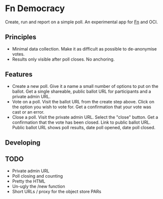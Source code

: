 # Fn Democracy
Create, run and report on a simple poll. An experimental app for [Fn](http://fnproject.io) and OCI.

## Principles
  * Minimal data collection. Make it as difficult as possible to de-anonymise votes.
  * Results only visible after poll closes. No anchoring.

## Features
  * Create a new poll. Give it a name a small number of options to put on the ballot. Get a single shareable, public ballot URL for participants and a private admin URL.
  * Vote on a poll. Visit the ballot URL from the create step above. Click on the option you wish to vote for. Get a confirmation that your vote was cast or an error.
  * Close a poll. Visit the private admin URL. Select the "close" button. Get a confirmation that the vote has been closed. Link to public ballot URL. Public ballot URL shows poll results, date poll opened, date poll closed.

## Developing

## TODO
  * Private admin URL
  * Poll closing and counting
  * Pretty the HTML
  * Un-ugly the /new function
  * Short URLs / proxy for the object store PARs
  
  

